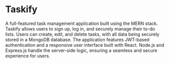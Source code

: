# Taskify

A full-featured task management application built using the MERN stack. Taskify allows users to sign up, log in, and securely manage their to-do lists. Users can create, edit, and delete tasks, with all data being securely stored in a MongoDB database. The application features JWT-based authentication and a responsive user interface built with React. Node.js and Express.js handle the server-side logic, ensuring a seamless and secure experience for users.